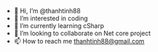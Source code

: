 - 👋 Hi, I’m @thanhtinh88
- 👀 I’m interested in coding
- 🌱 I’m currently learning cSharp
- 💞️ I’m looking to collaborate on Net core project
- 📫 How to reach me thanhtinh88@gmail.com

<!---
thanhtinh88/thanhtinh88 is a ✨ special ✨ repository because its `README.md` (this file) appears on your GitHub profile.
You can click the Preview link to take a look at your changes.
--->
